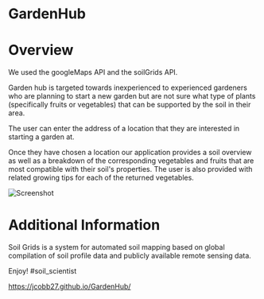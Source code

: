 # GardenHub

# Overview

We used the googleMaps API and the soilGrids API.

Garden hub is targeted towards inexperienced to experienced gardeners who are planning to start a new garden but are not sure what type of plants (specifically fruits or vegetables) that can be supported by the soil in their area.

The user can enter the address of a location that they are interested in starting a garden at.

Once they have chosen a location our application provides a soil overview as well as a breakdown of the corresponding vegetables and fruits that are most compatible with their soil's properties. The user is also provided with related growing tips for each of the returned vegetables.

![Screenshot](images/Capture1.PNG)


# Additional Information
Soil Grids is a system for automated soil mapping based on global compilation of soil profile data and publicly available remote sensing data.

Enjoy! #soil_scientist


https://jcobb27.github.io/GardenHub/
